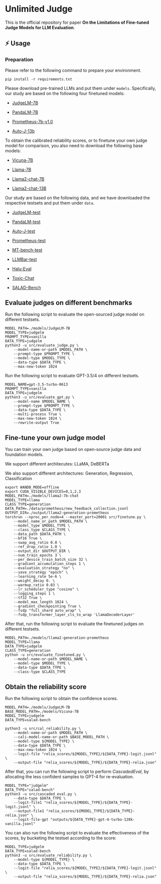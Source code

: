# Unlimited Judge

This is the official repository for paper **On the Limitations of Fine-tuned Judge Models for LLM Evaluation**.

## ⚡️ Usage
### Preparation
Please refer to the following command to prepare your environment.

```shell
pip install -r requirements.txt
```
Please download pre-trained LLMs and put them under ``models``. Specifically, our study are based on the following four finetuned models:

* [JudgeLM-7B](https://huggingface.co/BAAI/JudgeLM-7B-v1.0)

* [PandaLM-7B](https://huggingface.co/WeOpenML/PandaLM-7B-v1)

* [Prometheus-7b-v1.0](https://huggingface.co/kaist-ai/prometheus-7b-v1.0)

* [Auto-J-13b](https://huggingface.co/GAIR/autoj-13b)

To obtain the calibrated reliability scores, or to finetune your own judge model for comparison, you also need to download the following base models:

* [Vicuna-7B](https://huggingface.co/lmsys/vicuna-7b-v1.3)

* [Llama-7B](https://huggingface.co/huggyllama/llama-7b)

* [Llama2-chat-7B](https://huggingface.co/meta-llama/Llama-2-7b-chat-hf)

* [Llama2-chat-13B](https://huggingface.co/meta-llama/Llama-2-13b-chat-hf)

Our study are based on the following data, and we have downloaded the respective testsets and put them under ``data``. 

* [JudgeLM-test](https://huggingface.co/datasets/BAAI/JudgeLM-100K/)

* [PandaLM-test](https://github.com/WeOpenML/PandaLM/blob/main/data/testset-v1.json)

* [Auto-J-test](https://github.com/GAIR-NLP/auto-j/blob/main/data/test/testdata_pairwise.jsonl)

* [Prometheus-test](https://github.com/kaistAI/prometheus/blob/main/evaluation/benchmark/data)

* [MT-bench-test](https://huggingface.co/datasets/lmsys/mt_bench_human_judgments)

* [LLMBar-test](https://github.com/princeton-nlp/LLMBar/tree/main/Dataset/LLMBar)

* [Halu-Eval](https://github.com/RUCAIBox/HaluEval/tree/main/data)

* [Toxic-Chat](https://huggingface.co/datasets/lmsys/toxic-chat)

* [SALAD-Bench](https://huggingface.co/datasets/OpenSafetyLab/Salad-Data)

## Evaluate judges on different benchmarks

Run the following script to evaluate the open-sourced judge model on different testsets.

```shell
MODEL_PATH=./models/JudgeLM-7B
MODEL_TYPE=judgelm
PROMPT_TYPE=vanilla
DATA_TYPE=judgelm
python3 -u src/evaluate_judge.py \
    --model-name-or-path $MODEL_PATH \
    --prompt-type $PROMPT_TYPE \
    --model-type $MODEL_TYPE \
    --data-type $DATA_TYPE \
    --max-new-token 1024
```

Run the following script to evaluate GPT-3.5/4 on different testsets.

```shell
MODEL_NAME=gpt-3.5-turbo-0613
PROMPT_TYPE=vanilla
DATA_TYPE=judgelm
python3 -u src/evaluate_gpt.py \
    --model-name $MODEL_NAME \
    --prompt-type $PROMPT_TYPE \
    --data-type $DATA_TYPE \
    --multi-process True \
    --max-new-token 1024 \
    --rewrite-output True
```

## Fine-tune your own judge model
You can train your own judge based on open-source judge data and foundation models.

We support different architecutes: LLaMA, DeBERTa

We also support different architectures: Generation, Regression, Classification

```shell
export WANDB_MODE=offline
export CUDA_VISIBLE_DEVICES=0,1,2,3
MODEL_PATH=./models/llama2-7b-chat
MODEL_TYPE=llama
CLASS_TYPE=generation
DATA_PATH=./data/prometheus/new_feedback_collection.jsonl
OUTPUT_DIR=./output/llama2-generation-prometheus
torchrun --nproc_per_node=4 --master_port=20001 src/finetune.py \
    --model_name_or_path $MODEL_PATH \
    --model_type $MODEL_TYPE \
    --class_type $CLASS_TYPE \
    --data_path $DATA_PATH \
    --bf16 True \
    --swap_aug_ratio 0.0 \
    --ref_drop_ratio 1.0 \
    --output_dir $OUTPUT_DIR \
    --num_train_epochs 3 \
    --per_device_train_batch_size 32 \
    --gradient_accumulation_steps 1 \
    --evaluation_strategy "no" \
    --save_strategy "epoch" \
    --learning_rate 5e-6 \
    --weight_decay 0. \
    --warmup_ratio 0.03 \
    --lr_scheduler_type "cosine" \
    --logging_steps 1 \
    --tf32 True \
    --model_max_length 1024 \
    --gradient_checkpointing True \
    --fsdp "full_shard auto_wrap" \
    --fsdp_transformer_layer_cls_to_wrap 'LlamaDecoderLayer'
```

After that, run the following script to evaluate the finetuned judges on different testsets.

```shell
MODEL_PATH=./models/llama2-generation-prometheus
MODEL_TYPE=llama
DATA_TYPE=judgelm
CLASS_TYPE=generation
python -u src/evaluate_finetuned.py \
    --model-name-or-path $MODEL_NAME \
    --model-type $MODEL_TYPE \
    --data-type $DATA_TYPE \
    --class-type $CLASS_TYPE
```


## Obtain the reliability score
Run the following script to obtain the confidence scores.

```shell
MODEL_PATH=./models/JudgeLM-7B
BASE_MODEL_PATH=./models/Vicuna-7B
MODEL_TYPE=judgelm
DATA_TYPE=salad-bench

python3 -u src/cal_reliability.py \
    --model-name-or-path $MODEL_PATH \
    --cali-model-name-or-path $BASE_MODEL_PATH \
    --model-type ${MODEL_TYPE} \
    --data-type $DATA_TYPE \
    --max-new-token 1024 \
    --logit-file "relia_scores/${MODEL_TYPE}/${DATA_TYPE}-logit.jsonl" \
    --output-file "relia_scores/${MODEL_TYPE}/${DATA_TYPE}-relia.json"

```

After that, you can run the following script to perform *CascadedEval*, by allocating the less confident samples to GPT-4 for re-evaluation.

```shell
MODEL_TYPE="judgelm"
DATA_TYPE="salad-bench"
python3 -u src/cascaded_eval.py \
    --data-type $DATA_TYPE \
    --logit-file1 "relia_scores/${MODEL_TYPE}/${DATA_TYPE}-logit.jsonl" \
    --output-file1 "relia_scores/${MODEL_TYPE}/${DATA_TYPE}-relia.json" \
    --logit-file-gpt "outputs/${DATA_TYPE}-gpt-4-turbo-128k-vanilla.jsonl"
```

You can also run the following script to evaluate the effectiveness of the scores, by bucketing the testset according to the score:

```shell
MODEL_TYPE=judgelm
DATA_TYPE=salad-bench
python3 -u src/evaluate_reliability.py \
    --model-type ${MODEL_TYPE} \
    --data-type $DATA_TYPE \
    --logit-file "relia_scores/${MODEL_TYPE}/${DATA_TYPE}-logit.jsonl" \
    --output-file "relia_scores/${MODEL_TYPE}/${DATA_TYPE}-relia.json"
```
